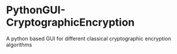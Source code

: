 # PythonGUI-CryptographicEncryption
A python based GUI for different classical cryptographic encryption algorithms
